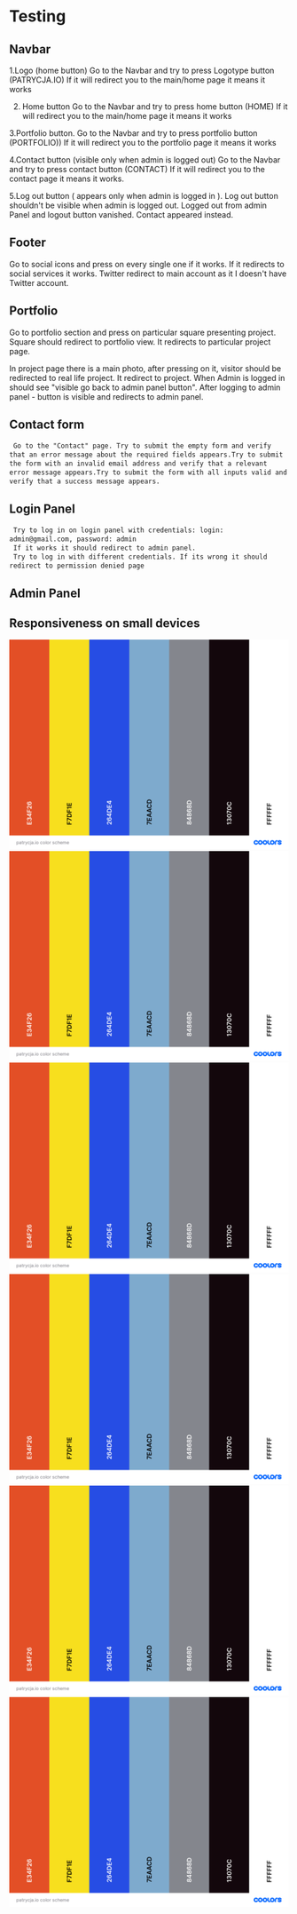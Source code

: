 # Testing


## Navbar

 1.Logo (home button)
    Go to the Navbar and try to press Logotype button (PATRYCJA.IO)
    If it will redirect you to the main/home page it means it works
   
 2. Home button
    Go to the Navbar and try to press home button (HOME)
    If it will redirect you to the main/home page it means it works

 3.Portfolio button.
    Go to the Navbar and try to press portfolio button (PORTFOLIO))
    If it will redirect you to the portfolio page it means it works

 4.Contact button (visible only when admin is logged out)
    Go to the Navbar and try to press contact button (CONTACT)
    If it will redirect you to the contact page it means it works.

 5.Log out button ( appears only when admin is logged in ).
    Log out button shouldn't be visible when admin is logged out.
    Logged out from admin Panel and logout button vanished.
    Contact appeared instead.

## Footer
   Go to social icons and press on every single one if it works.
   If it redirects to social services it works.
   Twitter redirect to main account as it I doesn't have Twitter account.

## Portfolio

   Go to portfolio section and press on particular square presenting project.
   Square should redirect to portfolio view. It redirects to particular project page.

   In project page there is a main photo, after pressing on it, visitor should be redirected to real life project.
   It redirect to project. When Admin is logged in should see "visible go back to admin panel button".
   After logging to admin panel - button is visible and redirects to admin panel.


## Contact form

     Go to the "Contact" page. Try to submit the empty form and verify that an error message about the required fields appears.Try to submit the form with an invalid email address and verify that a relevant error message appears.Try to submit the form with all inputs valid and verify that a success message appears.

## Login Panel
     Try to log in on login panel with credentials: login: admin@gmail.com, password: admin
     If it works it should redirect to admin panel.
     Try to log in with different credentials. If its wrong it should redirect to permission denied page

## Admin Panel
    


## Responsiveness on small devices
<div align="center"><img src="static\img\patrycja.io color scheme.png" >
</div><div align="center"><img src="static\img\patrycja.io color scheme.png" >
</div><div align="center"><img src="static\img\patrycja.io color scheme.png" >
</div><div align="center"><img src="static\img\patrycja.io color scheme.png" >
</div><div align="center"><img src="static\img\patrycja.io color scheme.png" >
</div><div align="center"><img src="static\img\patrycja.io color scheme.png" >
</div>
